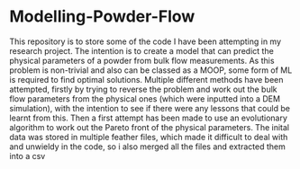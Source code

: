 # Modelling-Powder-Flow
This repository is to store some of the code I have been attempting in my research project. The intention is to create a model that can predict the physical parameters of a powder from bulk flow measurements. As this problem is non-trivial and also can be classed as a MOOP, some form of ML is required to find optimal solutions. Multiple different methods have been attempted, firstly by trying to reverse the problem and work out the bulk flow parameters from the physical ones (which were inputted into a DEM simulation), with the intention to see if there were any lessons that could be learnt from this. Then a first attempt has been made to use an evolutionary algorithm to work out the Pareto front of the physical parameters. The inital data was stored in multiple feather files, which made it difficult to deal with and unwieldy in the code, so i also merged all the files and extracted them into a csv
